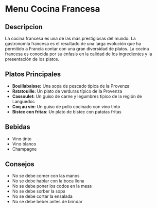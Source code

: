 # Menu Cocina Francesa

## Descripcion
La cocina francesa es una de las más prestigiosas del mundo. La gastronomía francesa es el resultado de una larga evolución que ha permitido a Francia contar con una gran diversidad de platos. La cocina francesa es conocida por su énfasis en la calidad de los ingredientes y la presentación de los platos.

## Platos Principales
- **Bouillabaisse:** Una sopa de pescado típica de la Provenza
- **Ratatouille:** Un plato de verduras típico de la Provenza
- **Cassoulet:** Un guiso de carne y legumbres típico de la región de Languedoc
- **Coq au vin:** Un guiso de pollo cocinado con vino tinto
- **Bistec con fritas:** Un plato de bistec con patatas fritas

## Bebidas
- Vino tinto
- Vino blanco
- Champagne

## Consejos
- No se debe comer con las manos
- No se debe hablar con la boca llena
- No se debe poner los codos en la mesa
- No se debe sorber la sopa
- No se debe cortar la ensalada
- No se debe beber antes de brindar
